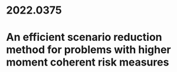 # 2022.0375
# An efficient scenario reduction method for problems with higher moment coherent risk measures
